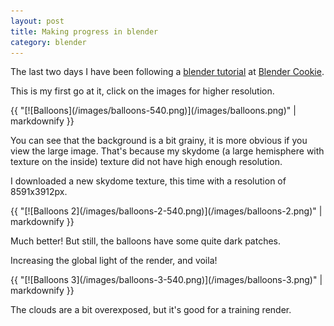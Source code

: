 ```yaml
---
layout: post
title: Making progress in blender
category: blender
---
```

The last two days I have been following a [blender tutorial](http://www.blendercookie.com/2010/11/04/creating-a-bunch-of-balloons/)
at [Blender Cookie](http://www.blendercookie.com/).

This is my first go at it, click on the images for higher resolution.

<pc>
{{ "[![Balloons](/images/balloons-540.png)](/images/balloons.png)" | markdownify }}
</pc>

You can see that the background is a bit grainy, it is more obvious if 
you view the large image. That's because my skydome (a large hemisphere 
with texture on the inside) texture did not have high enough resolution.

I downloaded a new skydome texture, this time with a resolution of 
8591x3912px.

<div class="privilegied-content">
{{ "[![Balloons 2](/images/balloons-2-540.png)](/images/balloons-2.png)" | markdownify }}
</div>

Much better! But still, the balloons have some quite dark patches.

Increasing the global light of the render, and voila!

<pc>
{{ "[![Balloons 3](/images/balloons-3-540.png)](/images/balloons-3.png)" | markdownify }}
</pc>

The clouds are a bit overexposed, but it's good for a training render.
